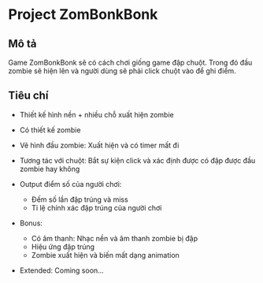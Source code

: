 # Project ZomBonkBonk

## Mô tả
Game ZomBonkBonk sẽ có cách chơi giống game đập chuột. Trong đó đầu zombie sẽ hiện lên và người dùng sẽ phải click chuột vào để ghi điểm.

## Tiêu chí
- Thiết kế hình nền + nhiều chỗ xuất hiện zombie
- Có thiết kế zombie
- Vẽ hình đầu zombie: Xuất hiện và có timer mất đi
- Tương tác với chuột: Bắt sự kiện click và xác định được có đập được đầu zombie hay không
- Output điểm số của người chơi:
    - Đếm số lần đập trúng và miss
    - Tỉ lệ chính xác đập trúng của người chơi

- Bonus:
    - Có âm thanh: Nhạc nền và âm thanh zombie bị đập
    - Hiệu ứng đập trúng
    - Zombie xuất hiện và biến mất dạng animation

- Extended: Coming soon...